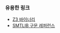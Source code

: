 ### 유용한 링크
 - [Z3 바이너리](https://github.com/Z3Prover/z3/releases)
 - [SMTLIB 구문 레퍼런스](https://smtlib.cs.uiowa.edu/language.shtml)



